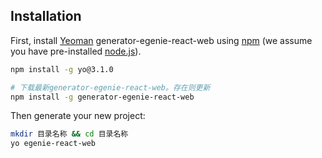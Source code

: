 ## Installation

First, install [Yeoman](http://yeoman.io) generator-egenie-react-web using [npm](https://www.npmjs.com/) (we assume you have pre-installed [node.js](https://nodejs.org/)).

```bash
npm install -g yo@3.1.0

# 下载最新generator-egenie-react-web。存在则更新
npm install -g generator-egenie-react-web
```

Then generate your new project:

```bash
mkdir 目录名称 && cd 目录名称
yo egenie-react-web
```
